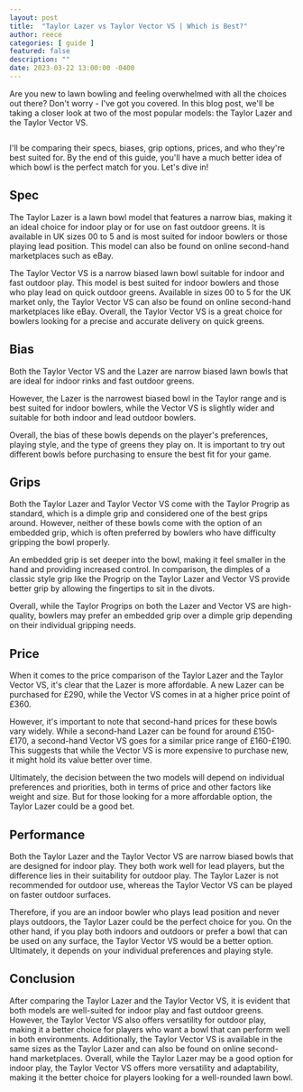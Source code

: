 ```yaml
---
layout: post
title:  "Taylor Lazer vs Taylor Vector VS | Which is Best?"
author: reece
categories: [ guide ]
featured: false
description: ""
date: 2023-03-22 13:00:00 -0400
---
```

    

<!-- wp:paragraph -->
<p xmlns="http://www.w3.org/1999/xhtml">Are you new to lawn bowling and feeling overwhelmed with all the choices out there? Don't worry - I've got you covered. In this blog post, we'll be taking a closer look at two of the most popular models: the Taylor Lazer and the Taylor Vector VS. </p>
<!-- /wp:paragraph -->

<!-- wp:image {"id":2080,"sizeSlug":"large","linkDestination":"none"} -->
<figure class="wp-block-image size-large"><img src="/img/posts/taylor-lazer-vs-taylor-vector-vs-1024x576.jpg" alt="" class="wp-image-2080"/></figure>
<!-- /wp:image -->

<!-- wp:paragraph -->
<p>I'll be comparing their specs, biases, grip options, prices, and who they're best suited for. By the end of this guide, you'll have a much better idea of which bowl is the perfect match for you. Let's dive in!</p>
<!-- /wp:paragraph -->

<!-- wp:heading -->
<h2>Spec</h2>
<!-- /wp:heading -->

<!-- wp:block {"ref":2695} /-->

<!-- wp:paragraph -->
<p>The Taylor Lazer is a lawn bowl model that features a narrow bias, making it an ideal choice for indoor play or for use on fast outdoor greens. It is available in UK sizes 00 to 5 and is most suited for indoor bowlers or those playing lead position. This model can also be found on online second-hand marketplaces such as eBay.</p>
<!-- /wp:paragraph -->

<!-- wp:block {"ref":2673} /-->

<!-- wp:paragraph -->
<p>The Taylor Vector VS is a narrow biased lawn bowl suitable for indoor and fast outdoor play. This model is best suited for indoor bowlers and those who play lead on quick outdoor greens. Available in sizes 00 to 5 for the UK market only, the Taylor Vector VS can also be found on online second-hand marketplaces like eBay. Overall, the Taylor Vector VS is a great choice for bowlers looking for a precise and accurate delivery on quick greens.</p>
<!-- /wp:paragraph -->

<!-- wp:heading -->
<h2>Bias</h2>
<!-- /wp:heading -->

<!-- wp:paragraph -->
<p>Both the Taylor Vector VS and the Lazer are narrow biased lawn bowls that are ideal for indoor rinks and fast outdoor greens. </p>
<!-- /wp:paragraph -->

<!-- wp:block {"ref":2816} /-->

<!-- wp:paragraph -->
<p>However, the Lazer is the narrowest biased bowl in the Taylor range and is best suited for indoor bowlers, while the Vector VS is slightly wider and suitable for both indoor and lead outdoor bowlers.</p>
<!-- /wp:paragraph -->

<!-- wp:block {"ref":2803} /-->

<!-- wp:paragraph -->
<p>Overall, the bias of these bowls depends on the player's preferences, playing style, and the type of greens they play on. It is important to try out different bowls before purchasing to ensure the best fit for your game.</p>
<!-- /wp:paragraph -->

<!-- wp:heading -->
<h2>Grips</h2>
<!-- /wp:heading -->

<!-- wp:paragraph -->
<p>Both the Taylor Lazer and Taylor Vector VS come with the Taylor Progrip as standard, which is a dimple grip and considered one of the best grips around. However, neither of these bowls come with the option of an embedded grip, which is often preferred by bowlers who have difficulty gripping the bowl properly.</p>
<!-- /wp:paragraph -->

<!-- wp:paragraph -->
<p>An embedded grip is set deeper into the bowl, making it feel smaller in the hand and providing increased control. In comparison, the dimples of a classic style grip like the Progrip on the Taylor Lazer and Vector VS provide better grip by allowing the fingertips to sit in the divots.</p>
<!-- /wp:paragraph -->

<!-- wp:paragraph -->
<p>Overall, while the Taylor Progrips on both the Lazer and Vector VS are high-quality, bowlers may prefer an embedded grip over a dimple grip depending on their individual gripping needs.</p>
<!-- /wp:paragraph -->

<!-- wp:heading -->
<h2>Price</h2>
<!-- /wp:heading -->

<!-- wp:paragraph -->
<p>When it comes to the price comparison of the Taylor Lazer and the Taylor Vector VS, it's clear that the Lazer is more affordable. A new Lazer can be purchased for £290, while the Vector VS comes in at a higher price point of £360.</p>
<!-- /wp:paragraph -->

<!-- wp:paragraph -->
<p>However, it's important to note that second-hand prices for these bowls vary widely. While a second-hand Lazer can be found for around £150-£170, a second-hand Vector VS goes for a similar price range of £160-£190. This suggests that while the Vector VS is more expensive to purchase new, it might hold its value better over time.</p>
<!-- /wp:paragraph -->

<!-- wp:paragraph -->
<p>Ultimately, the decision between the two models will depend on individual preferences and priorities, both in terms of price and other factors like weight and size. But for those looking for a more affordable option, the Taylor Lazer could be a good bet.</p>
<!-- /wp:paragraph -->

<!-- wp:heading -->
<h2>Performance</h2>
<!-- /wp:heading -->

<!-- wp:paragraph -->
<p>Both the Taylor Lazer and the Taylor Vector VS are narrow biased bowls that are designed for indoor play. They both work well for lead players, but the difference lies in their suitability for outdoor play. The Taylor Lazer is not recommended for outdoor use, whereas the Taylor Vector VS can be played on faster outdoor surfaces.</p>
<!-- /wp:paragraph -->

<!-- wp:paragraph -->
<p>Therefore, if you are an indoor bowler who plays lead position and never plays outdoors, the Taylor Lazer could be the perfect choice for you. On the other hand, if you play both indoors and outdoors or prefer a bowl that can be used on any surface, the Taylor Vector VS would be a better option. Ultimately, it depends on your individual preferences and playing style.</p>
<!-- /wp:paragraph -->

<!-- wp:heading -->
<h2>Conclusion</h2>
<!-- /wp:heading -->

<!-- wp:paragraph -->
<p>After comparing the Taylor Lazer and the Taylor Vector VS, it is evident that both models are well-suited for indoor play and fast outdoor greens. However, the Taylor Vector VS also offers versatility for outdoor play, making it a better choice for players who want a bowl that can perform well in both environments. Additionally, the Taylor Vector VS is available in the same sizes as the Taylor Lazer and can also be found on online second-hand marketplaces. Overall, while the Taylor Lazer may be a good option for indoor play, the Taylor Vector VS offers more versatility and adaptability, making it the better choice for players looking for a well-rounded lawn bowl.</p>
<!-- /wp:paragraph -->
    